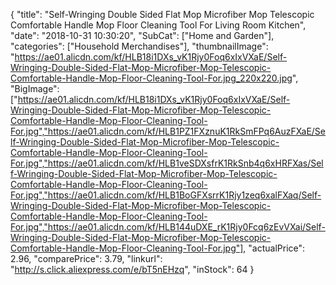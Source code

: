 {
	"title": "Self-Wringing Double Sided Flat Mop Microfiber Mop Telescopic Comfortable Handle Mop Floor Cleaning Tool For Living Room Kitchen",
	"date": "2018-10-31 10:30:20",
	"SubCat": ["Home and Garden"],
	"categories": ["Household Merchandises"],
	"thumbnailImage": "https://ae01.alicdn.com/kf/HLB18i1DXs_vK1Rjy0Foq6xIxVXaE/Self-Wringing-Double-Sided-Flat-Mop-Microfiber-Mop-Telescopic-Comfortable-Handle-Mop-Floor-Cleaning-Tool-For.jpg_220x220.jpg",
	"BigImage": ["https://ae01.alicdn.com/kf/HLB18i1DXs_vK1Rjy0Foq6xIxVXaE/Self-Wringing-Double-Sided-Flat-Mop-Microfiber-Mop-Telescopic-Comfortable-Handle-Mop-Floor-Cleaning-Tool-For.jpg","https://ae01.alicdn.com/kf/HLB1PZ1FXznuK1RkSmFPq6AuzFXaE/Self-Wringing-Double-Sided-Flat-Mop-Microfiber-Mop-Telescopic-Comfortable-Handle-Mop-Floor-Cleaning-Tool-For.jpg","https://ae01.alicdn.com/kf/HLB1veSDXsfrK1RkSnb4q6xHRFXas/Self-Wringing-Double-Sided-Flat-Mop-Microfiber-Mop-Telescopic-Comfortable-Handle-Mop-Floor-Cleaning-Tool-For.jpg","https://ae01.alicdn.com/kf/HLB1BoGFXsrrK1Rjy1zeq6xalFXaq/Self-Wringing-Double-Sided-Flat-Mop-Microfiber-Mop-Telescopic-Comfortable-Handle-Mop-Floor-Cleaning-Tool-For.jpg","https://ae01.alicdn.com/kf/HLB144uDXE_rK1Rjy0Fcq6zEvVXai/Self-Wringing-Double-Sided-Flat-Mop-Microfiber-Mop-Telescopic-Comfortable-Handle-Mop-Floor-Cleaning-Tool-For.jpg"],
	"actualPrice": 2.96,
	"comparePrice": 3.79,
	"linkurl": "http://s.click.aliexpress.com/e/bT5nEHzq",
	"inStock": 64
}
